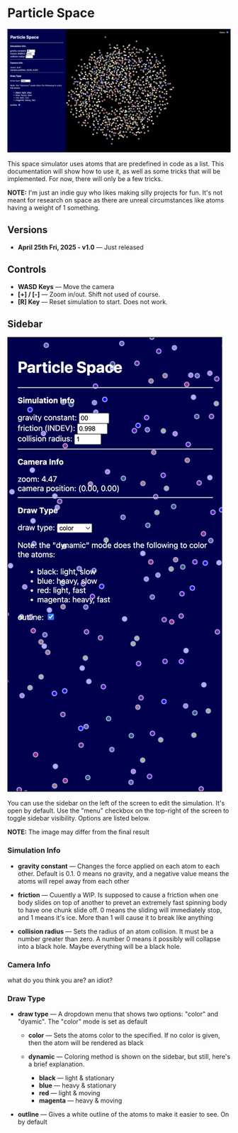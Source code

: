<!-- ./README.md -->
# Particle Space

![A set of 1000 multicolored atoms flinging away with a sidebar to... the side of course.](./docs/Particle%20Space%20img-1.png)

This space simulator uses atoms that are predefined in code as a list. This documentation will show how to use it, as well as some tricks that will be implemented. For now, there will only be a few tricks.

**NOTE:** I'm just an indie guy who likes making silly projects for fun. It's not meant for research on space as there are unreal circumstances like atoms having a weight of 1 something.

## Versions

- **April 25th Fri, 2025 - v1.0** — Just released

## Controls

- **WASD Keys** — Move the camera
- **[+] / [-]** — Zoom in/out. Shift not used of course.
- **[R] Key** — Reset simulation to start. Does not work.

## Sidebar

![A sidebar of course.](./docs/Sidebar%20img-2.png)

You can use the sidebar on the left of the screen to edit the simulation. It's open by default. Use the "menu" checkbox on the top-right of the screen to toggle sidebar visibility. Options are listed below.

**NOTE:** The image may differ from the final result

### Simulation Info

- **gravity constant** — Changes the force applied on each atom to each other. Default is 0.1. 0 means no gravity, and a negative value means the atoms will repel away from each other

- **friction** — Cuuently a WIP. Is supposed to cause a friction when one body slides on top of another to prevet an extremely fast spinning body to have one chunk slide off. 0 means the sliding will immediately stop, and 1 means it's ice. More than 1 will cause it to break like anything

- **collision radius** — Sets the radius of an atom collision. It must be a number greater than zero. A number 0 means it possibly will collapse into a black hole. Maybe everything will be a black hole.

### Camera Info
what do you think you are? an idiot?

### Draw Type

- **draw type** — A dropdown menu that shows two options: "color" and "dyamic". The "color" mode is set as default

  - **color** — Sets the atoms color to the specified. If no color is given, then the atom will be rendered as black

  - **dynamic** — Coloring method is shown on the sidebar, but still, here's a brief explanation.

    - **black** — light & stationary
    - **blue** — heavy & stationary
    - **red** — light & moving
    - **magenta** — heavy & moving

- **outline** — Gives a white outline of the atoms to make it easier to see. On by default

